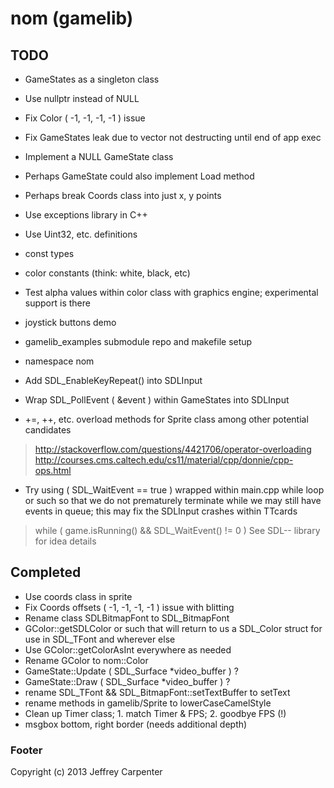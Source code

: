 # nom (gamelib)

## TODO

* GameStates as a singleton class
* Use nullptr instead of NULL
* Fix Color ( -1, -1, -1, -1 ) issue
* Fix GameStates leak due to vector not destructing until end of app exec
* Implement a NULL GameState class
* Perhaps GameState could also implement Load method
* Perhaps break Coords class into just x, y points
* Use exceptions library in C++
* Use Uint32, etc. definitions
* const types
* color constants (think: white, black, etc)
* Test alpha values within color class with graphics engine; experimental support
is there

* joystick buttons demo

* gamelib_examples submodule repo and makefile setup

* namespace nom

* Add SDL_EnableKeyRepeat() into SDLInput

* Wrap SDL_PollEvent ( &event ) within GameStates into SDLInput

* +=, ++, etc. overload methods for Sprite class among other potential candidates
> http://stackoverflow.com/questions/4421706/operator-overloading
> http://courses.cms.caltech.edu/cs11/material/cpp/donnie/cpp-ops.html

* Try using ( SDL_WaitEvent == true ) wrapped within main.cpp while loop or such
so that we do not prematurely terminate while we may still have events in queue;
this may fix the SDLInput crashes within TTcards
> while ( game.isRunning() && SDL_WaitEvent() != 0 )
> See SDL-- library for idea details

## Completed

* Use coords class in sprite
* Fix Coords offsets ( -1, -1, -1, -1 ) issue with blitting
* Rename class SDLBitmapFont to SDL_BitmapFont
* GColor::getSDLColor or such that will return to us a SDL_Color struct for use in
SDL_TFont and wherever else
* Use GColor::getColorAsInt everywhere as needed
* Rename GColor to nom::Color
* GameState::Update ( SDL_Surface *video_buffer ) ?
* GameState::Draw ( SDL_Surface *video_buffer ) ?
* rename SDL_TFont && SDL_BitmapFont::setTextBuffer to setText
* rename methods in gamelib/Sprite to lowerCaseCamelStyle
* Clean up Timer class; 1. match Timer & FPS; <strikethrough> 2. goodbye FPS (!) </strikethrough>
* msgbox bottom, right border (needs additional depth)

### Footer

Copyright (c) 2013 Jeffrey Carpenter
